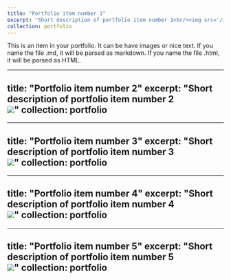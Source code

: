 ```yaml
---
title: "Portfolio item number 1"
excerpt: "Short description of portfolio item number 1<br/><img src='/images/IMG_0244.jpg'>"
collection: portfolio
---
```


This is an item in your portfolio. It can be have images or nice text. If you name the file .md, it will be parsed as markdown. If you name the file .html, it will be parsed as HTML. 


---
title: "Portfolio item number 2"
excerpt: "Short description of portfolio item number 2<br/><img src='/images/IMG_0274.jpg'>"
collection: portfolio
---

---
title: "Portfolio item number 3"
excerpt: "Short description of portfolio item number 3<br/><img src='/images/IMG_0429.jpg'>"
collection: portfolio
---

---
title: "Portfolio item number 4"
excerpt: "Short description of portfolio item number 4<br/><img src='/images/IMG_0250.jpg'>"
collection: portfolio
---
---
title: "Portfolio item number 5"
excerpt: "Short description of portfolio item number 5<br/><img src='/images/IMG_0230.jpg'>"
collection: portfolio
---
